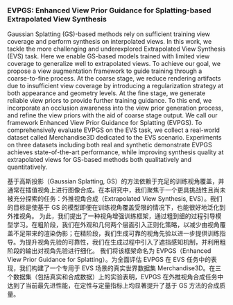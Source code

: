 ### EVPGS: Enhanced View Prior Guidance for Splatting-based Extrapolated View Synthesis

Gaussian Splatting (GS)-based methods rely on sufficient training view coverage and perform synthesis on interpolated views. In this work, we tackle the more challenging and underexplored Extrapolated View Synthesis (EVS) task. Here we enable GS-based models trained with limited view coverage to generalize well to extrapolated views. To achieve our goal, we propose a view augmentation framework to guide training through a coarse-to-fine process. At the coarse stage, we reduce rendering artifacts due to insufficient view coverage by introducing a regularization strategy at both appearance and geometry levels. At the fine stage, we generate reliable view priors to provide further training guidance. To this end, we incorporate an occlusion awareness into the view prior generation process, and refine the view priors with the aid of coarse stage output. We call our framework Enhanced View Prior Guidance for Splatting (EVPGS). To comprehensively evaluate EVPGS on the EVS task, we collect a real-world dataset called Merchandise3D dedicated to the EVS scenario. Experiments on three datasets including both real and synthetic demonstrate EVPGS achieves state-of-the-art performance, while improving synthesis quality at extrapolated views for GS-based methods both qualitatively and quantitatively.


基于高斯投影（Gaussian Splatting, GS）的方法依赖于充足的训练视角覆盖，并通常在插值视角上进行图像合成。在本研究中，我们聚焦于一个更具挑战性且尚未被充分探索的任务：外推视角合成（Extrapolated View Synthesis, EVS）。我们的目标是使基于 GS 的模型即便在训练视角覆盖受限的情况下，也能很好地泛化到外推视角。
为此，我们提出了一种视角增强训练框架，通过粗到细的过程引导模型学习。在粗阶段，我们在外观和几何两个层面引入正则化策略，以减少由视角覆盖不足带来的渲染伪影；在精阶段，我们生成可靠的视角先验以进一步提供训练指导。为提升视角先验的可靠性，我们在生成过程中引入了遮挡感知机制，并利用粗阶段的输出对视角先验进行细化。
我们将该框架命名为 EVPGS（Enhanced View Prior Guidance for Splatting）。为全面评估 EVPGS 在 EVS 任务中的表现，我们构建了一个专用于 EVS 场景的真实世界数据集 Merchandise3D。在三个数据集（包括真实和合成数据）上的实验表明，EVPGS 在外推视角合成任务中达到了当前最先进性能，在定性与定量指标上均显著提升了基于 GS 方法的合成质量。
